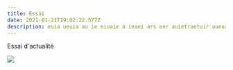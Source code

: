 ```yaml
---
title: Essai
date: 2021-01-21T19:02:22.577Z
description: euia ueuia au ie eiuaie a ieaei ars enr auietraetuir auearaueseutieartur suieatr euia ueuia au ie eiuaie a ieaei ars enr auietraetuir auearaueseutieartur suieatr euia ueuia au ie eiuaie a ieaei ars enr auietraetuir auearaueseutieartur suieatr euia ueuia au ie eiuaie a ieaei ars enr auietraetuir auearaueseutieartur suieatr 
---
```

Essai d'actualité

![](/img/10.png)